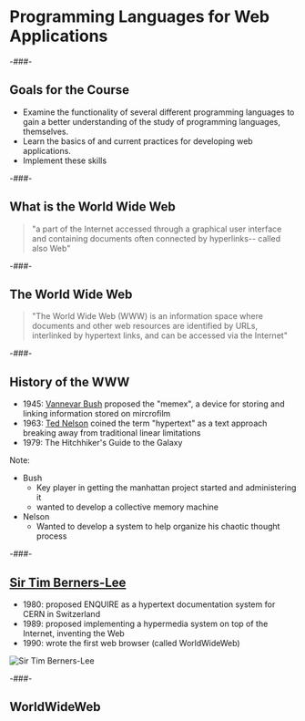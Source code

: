 # Programming Languages for Web Applications
<!-- .slide: class="section-title" data-background="/lib/images/section-bkg.png" -->

-###-

## Goals for the Course

* Examine the functionality of several <span class="fragment highlight-green">different programming languages</span> to gain a better understanding of the study of programming languages, themselves.
* Learn the basics of and current practices for developing <span class="fragment highlight-green">web applications</span>.
* Implement these skills

-###-

## What is the World Wide Web

> "a part of the Internet accessed through a graphical user interface and containing documents often connected by hyperlinks-- called also Web" <!-- .element: class="fragment highlight-red grow" -->

-###-

## The World Wide Web

> "The World Wide Web (WWW) is an information space where documents and other web resources are identified by URLs, interlinked by hypertext links, and can be accessed via the Internet"

-###-

## History of the WWW

<!-- .slide: class="element-bkg" -->
<!-- .slide: data-background-image="https://images4.alphacoders.com/550/thumb-1920-55008.jpg" -->

* 1945: [Vannevar Bush](https://en.wikipedia.org/wiki/Vannevar_Bush) proposed the "memex", a device for storing and linking information stored on mircrofilm
* 1963: [Ted Nelson](https://en.wikipedia.org/wiki/Ted_Nelson) coined the term "hypertext" as a text approach breaking away from traditional linear limitations
* 1979: The Hitchhiker's Guide to the Galaxy

Note:

* Bush
    * Key player in getting the manhattan project started and administering it
    * wanted to develop a collective memory machine
* Nelson
    * Wanted to develop a system to help organize his chaotic thought process

-###-

## [Sir Tim Berners-Lee](https://www.w3.org/People/Berners-Lee/)

<!-- .slide: class="flexit" -->
<!-- .element: class="flex-col flex-full"-->

* 1980: proposed ENQUIRE as a hypertext documentation system for CERN in Switzerland
* 1989: proposed implementing a hypermedia system on top of the Internet, inventing the Web
* 1990: wrote the first web browser (called WorldWideWeb)

<!-- .element: class="flex-col flex-headroom" style="font-size:0.8em;"-->

![Sir Tim Berners-Lee](images/overview/Sir_Tim_Berners-Lee.jpg)

-###-

## WorldWideWeb

<!-- .slide: class="element-bkg" -->
<!-- .slide: data-background-image="images/overview/worldwideweb-app.jpeg" -->
